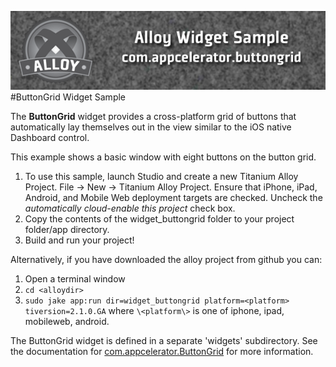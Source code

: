 ![Header](./img/header.png)
#ButtonGrid Widget Sample

The **ButtonGrid** widget provides a cross-platform grid of buttons that automatically lay themselves out in the view similar to the iOS native Dashboard control. 

This example shows a basic window with eight buttons on the button grid.

1. To use this sample, launch Studio and create a new Titanium Alloy Project. File -> New -> Titanium Alloy Project. Ensure that iPhone, iPad, Android, and Mobile Web deployment targets are checked. Uncheck the *automatically cloud-enable this project* check box.
2. Copy the contents of the widget_buttongrid folder to your project folder/app directory.
3. Build and run your project!

Alternatively, if you have downloaded the alloy project from github you can:

1. Open a terminal window
1. `cd <alloydir>`
1. `sudo jake app:run dir=widget_buttongrid platform=<platform> tiversion=2.1.0.GA` where `\<platform\>` is one of iphone, ipad, mobileweb, android.


The ButtonGrid widget is defined in a separate 'widgets' subdirectory. See the documentation for [com.appcelerator.ButtonGrid](https://github.com/appcelerator/alloy/blob/master/widgets/com.appcelerator.buttongrid/docs/README.md) for more information.


